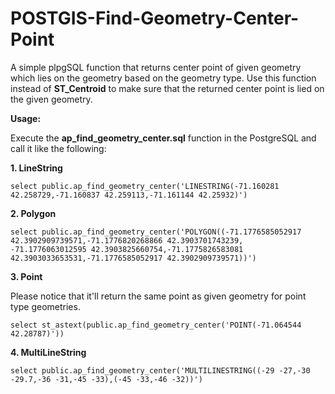 # POSTGIS-Find-Geometry-Center-Point
A simple plpgSQL function that returns center point of given geometry which lies on the geometry based on the geometry type. Use this function instead of **ST_Centroid** to make sure that the returned center point is lied on the given geometry.


**Usage:**

Execute the **ap_find_geometry_center.sql** function in the PostgreSQL and call it like the following:

**1. LineString**
    
    select public.ap_find_geometry_center('LINESTRING(-71.160281 42.258729,-71.160837 42.259113,-71.161144 42.25932)')
    
**2. Polygon**

    select public.ap_find_geometry_center('POLYGON((-71.1776585052917 42.3902909739571,-71.1776820268866 42.3903701743239,
    -71.1776063012595 42.3903825660754,-71.1775826583081 42.3903033653531,-71.1776585052917 42.3902909739571))')
    
**3. Point**

Please notice that it'll return the same point as given geometry for point type geometries.

    select st_astext(public.ap_find_geometry_center('POINT(-71.064544 42.28787)'))
    
**4. MultiLineString**

    select public.ap_find_geometry_center('MULTILINESTRING((-29 -27,-30 -29.7,-36 -31,-45 -33),(-45 -33,-46 -32))')
